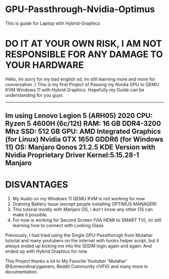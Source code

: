 # GPU-Passthrough-Nvidia-Optimus
This is guide for Laptop with Hybrid-Graphics
# DO IT AT YOUR OWN RISK, I AM NOT RESPONSIBLE FOR ANY DAMAGE TO YOUR HARDWARE

Hello,
Im sorry for my bad english xd, im still learning more and more for conversation :)
This is my first Project of Passing my Nvidia GPU to QEMU KVM Windows 11 with Hybrid Graphics.
Hopefully my Guide can be understanding for you guys

---------------------------------------------------------------------------------------------------------------------
Im using Lenovo Legion 5 (ARH05) 2020
CPU: Ryzen 5 4600H (6c/12t)
RAM: 16 GB DDR4-3200 Mhz
SSD: 512 GB
GPU: AMD Integrated Graphics (for Linux) Nvidia GTX 1650 GDDR6 (for Windows 11)
OS: Manjaro Qonos 21.2.5 KDE Version with Nvidia Proprietary Driver
Kernel:5.15.28-1 Manjaro
---------------------------------------------------------------------------------------------------------------------

# DISVANTAGES
1. My Audio on my Windows 11 QEMU KVM is not working for now
2. Draining Battery Issue (except people installing OPTIMUS MANAGER)
3. This tutorial mostly with Manjaro OS, i don't know any other OS can make it possible.
4. For now is working for Second Screen (VIA HDMI to SMART TV), im still learning how to connect with Looking Glass

Previously, I had tried using the Single GPU-Passthorugh from Mutahar tutorial and many youtubers on the internet with hooks helper script, but it always ended up kicking me into the SDDM login again and again. And ended up with Hybrid Graphics for now.

This Project thanks a lot to My Favorite Youtuber 'Mutahar' @Someordinarygamers, Reddit Community r/VFIO and many more in documentation.
